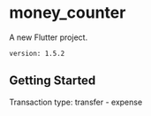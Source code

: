 # money_counter

A new Flutter project.
    
    version: 1.5.2
    
## Getting Started

Transaction type: transfer - expense
